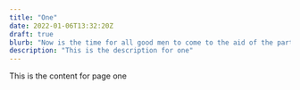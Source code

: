 ```yaml
---
title: "One"
date: 2022-01-06T13:32:20Z
draft: true
blurb: "Now is the time for all good men to come to the aid of the party."
description: "This is the description for one"
---
```



This is the content for page one

